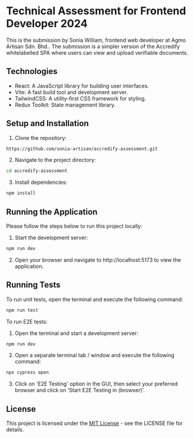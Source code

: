 # Technical Assessment for Frontend Developer 2024

This is the submission by Sonia William, frontend web developer at Agmo Artisan Sdn. Bhd.. The submission is a simpler version of the Accredify whitelabelled SPA where users can view and upload verifiable documents.


## Technologies
- React: A JavaScript library for building user interfaces.
- Vite: A fast build tool and development server.
- TailwindCSS: A utility-first CSS framework for styling.
- Redux Toolkit: State management library.


## Setup and Installation
1. Clone the repository:
```bash
https://github.com/sonia-artisan/accredify-assessment.git
```

2. Navigate to the project directory:
```bash
cd accredify-assessment
```

3. Install dependencies:
```bash
npm install
```


## Running the Application
Please follow the steps below to run this project locally:

1. Start the development server:
```bash
npm run dev
```

2. Open your browser and navigate to http://localhost:5173 to view the application.


## Running Tests
To run unit tests, open the terminal and execute the following command:
```bash
npm run test
```

To run E2E tests:
1. Open the terminal and start a development server:
```bash
npm run dev
```

2. Open a separate terminal tab / window and execute the following command:
```bash
npx cypress open
```

3. Click on 'E2E Testing' option in the GUI, then select your preferred browser and click on 'Start E2E Testing in (browser)'.


## License

This project is licensed under the [MIT License](https://choosealicense.com/licenses/mit/) - see the LICENSE file for details.
